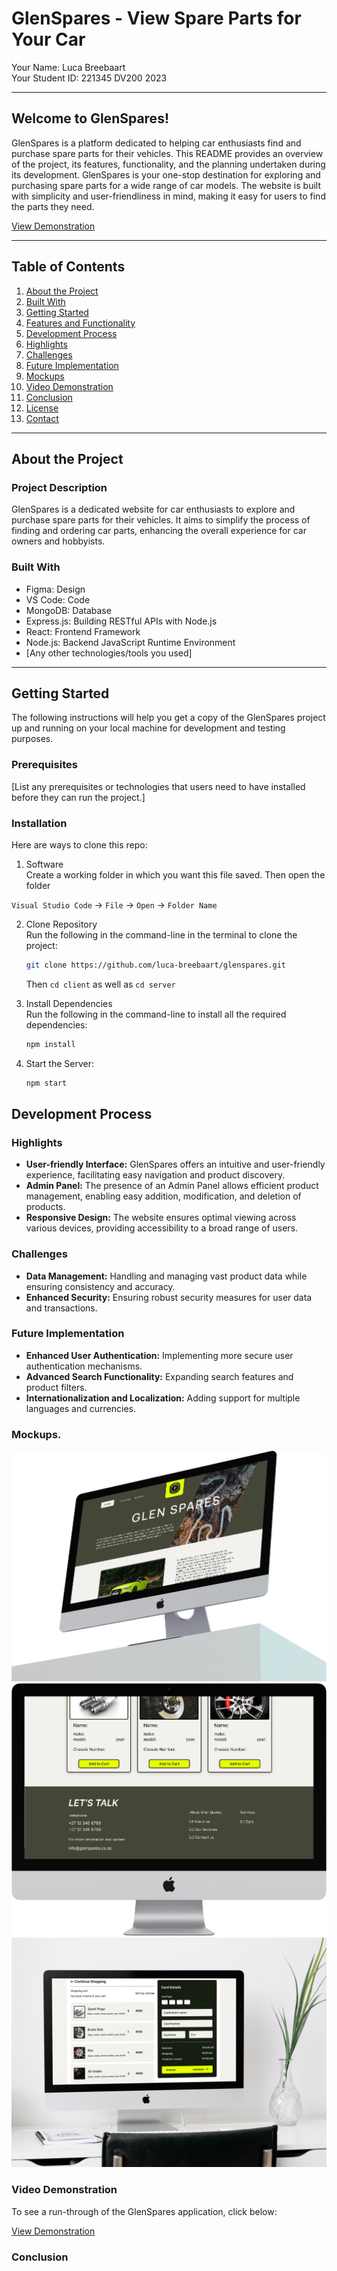 # GlenSpares - View Spare Parts for Your Car

Your Name: Luca Breebaart  
Your Student ID: 221345 
DV200 2023

---

## Welcome to GlenSpares!

GlenSpares is a platform dedicated to helping car enthusiasts find and purchase spare parts for their vehicles. This README provides an overview of the project, its features, functionality, and the planning undertaken during its development. GlenSpares is your one-stop destination for exploring and purchasing spare parts for a wide range of car models. The website is built with simplicity and user-friendliness in mind, making it easy for users to find the parts they need.

[View Demonstration](YourVideoLink)

---

## Table of Contents

1. [About the Project](#about-the-project)
2. [Built With](#built-with)
3. [Getting Started](#getting-started)
4. [Features and Functionality](#features-and-functionality)
5. [Development Process](#development-process)
6. [Highlights](#highlights)
7. [Challenges](#challenges)
8. [Future Implementation](#future-implementation)
9. [Mockups](#mockups)
10. [Video Demonstration](#video-demonstration)
11. [Conclusion](#conclusion)
12. [License](#license)
13. [Contact](#contact)

---

## About the Project

### Project Description

GlenSpares is a dedicated website for car enthusiasts to explore and purchase spare parts for their vehicles. It aims to simplify the process of finding and ordering car parts, enhancing the overall experience for car owners and hobbyists.

### Built With

- Figma: Design
- VS Code: Code
- MongoDB: Database
- Express.js: Building RESTful APIs with Node.js
- React: Frontend Framework
- Node.js: Backend JavaScript Runtime Environment
- [Any other technologies/tools you used]

---

## Getting Started

The following instructions will help you get a copy of the GlenSpares project up and running on your local machine for development and testing purposes.

### Prerequisites

[List any prerequisites or technologies that users need to have installed before they can run the project.]

### Installation
Here are ways to clone this repo:

1. Software </br>
Create a working folder in which you want this file saved. Then open the folder

`Visual Studio Code` -> `File` -> `Open` -> `Folder Name`</br>

2. Clone Repository </br>
Run the following in the command-line in the terminal to clone the project:
   ```sh
   git clone https://github.com/luca-breebaart/glenspares.git
   ```
    Then `cd client` as well as `cd server`

3. Install Dependencies </br>
Run the following in the command-line to install all the required dependencies:

   ```sh
   npm install
   ```
4. Start the Server:

   ```sh
   npm start
   ```

## Development Process

### Highlights

- **User-friendly Interface:** GlenSpares offers an intuitive and user-friendly experience, facilitating easy navigation and product discovery.
- **Admin Panel:** The presence of an Admin Panel allows efficient product management, enabling easy addition, modification, and deletion of products.
- **Responsive Design:** The website ensures optimal viewing across various devices, providing accessibility to a broad range of users.

### Challenges

- **Data Management:** Handling and managing vast product data while ensuring consistency and accuracy.
- **Enhanced Security:** Ensuring robust security measures for user data and transactions.

### Future Implementation

- **Enhanced User Authentication:** Implementing more secure user authentication mechanisms.
- **Advanced Search Functionality:** Expanding search features and product filters.
- **Internationalization and Localization:** Adding support for multiple languages and currencies.

### Mockups.

![1](mockups_glenspares/1.jpg)
<br>
![2](mockups_glenspares/2.jpg)
<br>
![3](mockups_glenspares/3.jpg)
<br>

### Video Demonstration

To see a run-through of the GlenSpares application, click below:

[View Demonstration](//)

### Conclusion

